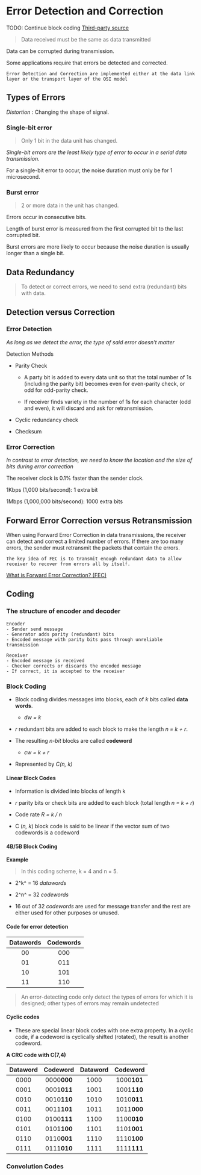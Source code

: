 # Error Detection and Correction
TODO:   Continue block coding
[Third-party source](https://lecturenotes-classroom-assignment-and-submission.s3.ap-south-1.amazonaws.com/3-52a80cdafd-error-detection-and-correction12.pdf)

> Data received must be the same as data transmitted

Data can be corrupted during transmission.

Some applications require that errors be detected and corrected.

`
Error Detection and Correction are implemented either at the data link layer or the transport layer of the OSI model
`




## Types of Errors

*Distortion*
: Changing the shape of signal.

### Single-bit error
> Only 1 bit in the data unit has changed.

*Single-bit errors are the least likely type of error to occur in a serial data transmission.*

For a single-bit error to occur, the noise duration must only be for 1 microsecond.

### Burst error
> 2 or more data in the unit has changed.

 Errors occur in consecutive bits.

 Length of burst error is measured from the first corrupted bit to the last corrupted bit.

Burst errors are more likely to occur because the noise duration is usually longer than a single bit.




## Data Redundancy

> To detect or correct errors, we need to send extra (redundant) bits with data.




## Detection versus Correction

### Error Detection

*As long as we detect the error, the type of said error doesn't matter*

Detection Methods
- Parity Check
    - A party bit is added to every data unit so that the total number of 1s (including the parity bit) becomes even for even-parity check, or odd for odd-parity check.

    - If receiver finds variety in the number of 1s for each character (odd and even), it will discard and ask for retransmission.

- Cyclic redundancy check
- Checksum

### Error Correction

*In contrast to error detection, we need to know the location and the size of bits during error correction*

The receiver clock is 0.1% faster than the sender clock.

1Kbps (1,000 bits/second): 1 extra bit

1Mbps (1,000,000 bits/second): 1000 extra bits


## Forward Error Correction versus Retransmission

When using Forward Error Correction in data transmissions, the receiver can detect and correct a limited number of errors. If there are too many errors, the sender must retransmit the packets that contain the errors.

`
The key idea of FEC is to transmit enough redundant data to allow receiver to recover from errors all by itself.
`

[What is Forward Error Correction? (FEC)](https://www.techtarget.com/searchmobilecomputing/definition/forward-error-correction#:~:text=Forward%20error%20correction%20(FEC)%20is,that%20contains%20no%20apparent%20errors.)




## Coding

### The structure of encoder and decoder
    Encoder
    - Sender send message
    - Generator adds parity (redundant) bits
    - Encoded message with parity bits pass through unreliable transmission

    Receiver
    - Encoded message is received
    - Checker corrects or discards the encoded message
    - If correct, it is accepted to the receiver

### Block Coding

- Block coding divides messages into blocks, each of *k* bits called **data words**.
    - *dw = k*

- *r* redundant bits are added to each block to make the length *n = k + r*.

- The resulting *n-bit* blocks are called **codeword**
    - *cw = k + r*

- Represented by *C(n, k)*



#### Linear Block Codes

- Information is divided into blocks of length k

- *r* parity bits or check bits are added to each block (total length *n = k + r*)

- Code rate *R = k / n*

- C (*n, k*) block code is said to be linear if the vector sum of two codewords is a codeword


#### 4B/5B Block Coding

**Example**
> In this coding scheme, k = 4 and n = 5.

- 2^k^ = 16 *datawords*

- 2^n^ = 32 *codewords*

- 16 out of 32 *codewords* are used for message transfer and the rest are either used for other purposes or unused.

#### Code for error detection

| Datawords | Codewords |
|:---:      |:----:     |
| 00        | 000       |
| 01        | 011       |
| 10        | 101       |
| 11        | 110       |

> An error-detecting code only detect the types of errors for which it is designed; other types of errors may remain undetected

#### Cyclic codes

- These are special linear block codes with one extra property. In a cyclic code, if a codeword is cyclically shifted (rotated), the result is another codeword.

**A CRC code with C(7,4)**

| Dataword  | Codeword       | Dataword  | Codeword     |
|:----:     |:----:          | :----:    | :----:       |
| 0000      | 0000**000**    | 1000      | 1000**101**  |
| 0001      | 0001**011**    | 1001      | 1001**110**  |
| 0010      | 0010**110**    | 1010      | 1010**011**  |
| 0011      | 0011**101**    | 1011      | 1011**000**  |
| 0100      | 0100**111**    | 1100      | 1100**010**  |
| 0101      | 0101**100**    | 1101      | 1101**001**  |
| 0110      | 0110**001**    | 1110      | 1110**100**  |
| 0111      | 0111**010**    | 1111      | 1111**111**  |

### Convolution Codes